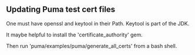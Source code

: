 ## Updating Puma test cert files

One must have openssl and keytool in their Path.  Keytool is part of the JDK.

It maybe helpful to install the 'certificate_authority' gem.

Then run 'puma/examples/puma/generate_all_certs' from a bash shell.

